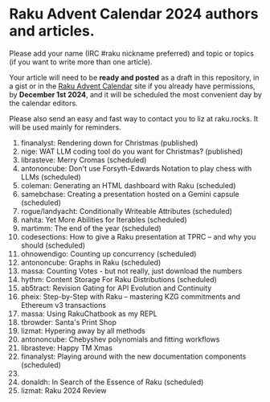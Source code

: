 # Raku Advent Calendar 2024 authors and articles.

Please add your name (IRC #raku nickname preferred) and topic or
topics (if you want to write more than one article).

Your article will need to be **ready and posted** as a draft in
this repository, in a gist or in the
[Raku Advent Calendar](https://raku-advent.blog) site if you
already have permissions, by
**December 1st 2024**,
and it will be scheduled the most convenient day by the calendar
editors.

Please also send an easy and fast way to contact you to liz at raku.rocks. It will be used mainly for
reminders.

1. finanalyst: Rendering down for Christmas (published)
2. nige: WAT LLM coding tool do you want for Christmas? (published)
3. librasteve: Merry Cromas (scheduled)
4. antononcube: Don't use Forsyth-Edwards Notation to play chess with LLMs (scheduled)
5. coleman: Generating an HTML dashboard with Raku (scheduled)
6. samebchase: Creating a presentation hosted on a Gemini capsule (scheduled)
7. rogue/landyacht: Conditionally Writeable Attributes (scheduled)
8. nahita: Yet More Abilities for Iterables (scheduled)
9. martimm: The end of the year (scheduled)
10. codesections: How to give a Raku presentation at TPRC – and why you should (scheduled)
11. ohnowendigo: Counting up concurrency (scheduled)
12. antononcube: Graphs in Raku (scheduled)
13. massa: Counting Votes - but not really, just download the numbers
14. hythm: Content Storage For Raku Distributions (scheduled)
15. ab5tract: Revision Gating for API Evolution and Continuity
16. pheix: Step-by-Step with Raku – mastering KZG commitments and Ethereum v3 transactions
17. massa: Using RakuChatbook as my REPL
18. tbrowder: Santa's Print Shop
19. lizmat: Hypering away by all methods
20. antononcube: Chebyshev polynomials and fitting workflows
21. librasteve: Happy TM Xmas
22. finanalyst: Playing around with the new documentation components (scheduled)
23. 
24. donaldh: In Search of the Essence of Raku (scheduled)
25. lizmat: Raku 2024 Review
